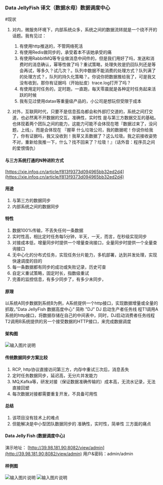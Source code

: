 ### Data JellyFish 译文（数据水母）数据调度中心

#现状
1. 对内，微服务环境下，内部系统众多，系统之间的数据流转就是一个绕不开的话题。我有见过：
    1. 有使用http推送的，不管网络死活
    2. 有使用Redis做同步的，承受着本不该她承受的痛
    3. 有使用RabbitMQ等专业做消息中间件的，但是我们用好了吗，发送和消费时的消息确认，幂等性做了吗？重试策略，处理失败是扔回队列还是等会再试，等多久？试几次？。队列中数据不能消费的处理方式？队列满了的处理方式？，队列的持久化策略？。你说你把数据推给我了，可是我又没有收到，那你有证据吗（开始扯皮）trace.log打开了吗？
    4. 有使用定时任务的，定时跑，一直跑，每天零晨就是各种定时任务起来活跃的时候
    5. 我有见过使用datax等重量级产品的，小公司是想玩但受限于成本

2. 对外，互联网时代，只要不是信息孤岛都会和外部打交道的，系统之间打交道，也必然离不开数据的交互。准确性，实时性 是与第三方数据交互的基础。 也体现着两个团队之间的能力，这能力可能不会体现在嗯『数据过来了，没问题，上线』，而是会体现在 『握草 什么垃圾公司，我的数据呢！你说你给我了，你有证据吗，我又没收到！我草又丢数据了？这么垃圾。我之前接收姿势不对，重新给我推一下，什么？找不回来了？垃圾！』（话外音：程序员之间的爱恨情仇）

#### 与三方系统打通的N种进阶方式
[https://xie.infoq.cn/article/f813f9373d094965bb32ed2d4](https://xie.infoq.cn/article/f813f9373d094965bb32ed2d4)

#### 用途

1. 与第三方的数据同步    
2. 内部系统之间的数据同步    

#### 特性
1. 数据100%传输，不丢失任何一条数据
2. 实时性高，相比定时任务每5分钟，半天，一天，而言，在秒级实现同步
3. 对接成本低，增量同步时提供一个增量查询接口，全量同步时提供一个全量查询接口
4. 无中心化的分布式任务，实现任务分片能力，多机部署，达到并发处理，实现快速调度的目的
5. 每一条数据都有同步的成功或失败记录，历史可查
6. 自定义重试策略，固定时长，指数级重试
7. 完善的监控信息，有多少同步了，有多少未同步，

#### 原理

以系统A同步数据到系统B为例，A系统提供一个http接口，实现数据增量或全量的抓取，”Data JellyFish 数据高度中心“ 简称 "DJ" 
DJ 启动生产者任务线 程T1调用A系统的http接口，将数据存储在自己的中间表中，同时，DJ启动消费者任务线程T2调用B系统提供的另一个接受数据的HTTP接口，来完成数据调度

#### 架构图
![输入图片说明](https://images.gitee.com/uploads/images/2021/0127/210151_af2b4cdf_5139840.png "屏幕截图.png")

#### 传统数据同步方案比较
1. RCP, http协议直接访问第三方，内存中重试三次后，消息丢失
2. 定时任务数据同步，延迟高，无分片并发能力
3. MQ,Kafka等，研发对接（保证数据准确传输的）成本高，无流水记录，无法直接回塑
4. 每次数据对接都需要重复开发，不具备可用性

#### 总结
1. 该项目没有技术上的难点
2. 但能解决是中小型团队数据同步的 准确性，实时性，简单性 三方面的痛点

#### Data Jelly Fish (数据调度中心)
演示地址： [http://39.98.181.90:8082/view/admin](http://39.98.181.90:8082/view/admin)
用户&密码：admin/admin
 
#### 样例图
![输入图片说明](https://images.gitee.com/uploads/images/2021/0127/221506_57af30a6_5139840.png "屏幕截图.png")
![输入图片说明](https://images.gitee.com/uploads/images/2021/0127/221540_35b289eb_5139840.png "屏幕截图.png")
